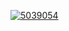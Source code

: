<a href='https://postimg.cc/3WS5fvQj' target='_blank'><img src='https://i.postimg.cc/qM0JRsmF/5039054.png' border='0' alt='5039054'/></a>

